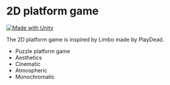 # 2D platform game

[![Made with Unity](https://img.shields.io/badge/Made%20with-Unity-57b9d3.svg?style=flat&logo=unity)](https://unity3d.com)

The 2D platform game is inspired by Limbo made by PlayDead.

  - Puzzle platform game
  - Aesthetics
  - Cinematic
  - Atmospheric
  - Monochromatic
